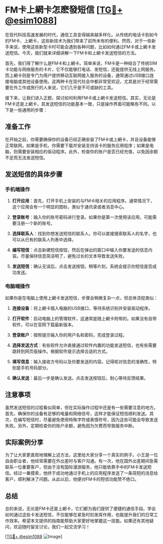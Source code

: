 # FM卡上網卡怎麽發短信 [[TG💪+ @esim1088](https://t.me/s/esim1088)]

在现代科技高速发展的时代，通信工具变得越来越多样化。从传统的电话卡到如今的FM卡、上網卡，这些新技术为我们带来了前所未有的便利。然而，对于一些新手来说，使用这些新型卡时可能会遇到各种问题，比如如何通过FM卡或上網卡发送短信。今天，我们就来详细讲解一下FM卡和上網卡发送短信的方法。

首先，我们得了解什么是FM卡和上網卡。简单来说，FM卡是一种结合了传统SIM卡功能与网络服务的卡片，它不仅能够打电话、发短信，还能提供无线上网服务。而上網卡则是专门为用户提供移动互联网接入服务的设备，通常通过USB接口连接电脑或其他设备使用。这两种卡在现代社会中都非常受欢迎，尤其是对于经常需要在外工作或旅行的人来说，它们几乎是不可或缺的工具。

接下来，让我们进入正题，探讨如何利用FM卡或上網卡发送短信。其实，无论是FM卡还是上網卡，其发送短信的功能基本一致，只是操作界面可能略有不同。以下是一些通用的步骤：

## 准备工作

在开始之前，你需要确保你的设备已经正确安装了FM卡或上網卡，并且设备能够正常联网。如果是手机，你需要下载并安装支持该卡的服务应用程序；如果是电脑，则需要安装相应的驱动程序。此外，检查你的账户是否已经充值，以免因余额不足而无法发送短信。

## 发送短信的具体步骤

### 手机端操作

1. **打开应用**：首先，打开手机上安装的与FM卡相关的应用程序。通常情况下，这个应用会有一个明显的图标，类似于通讯录或者消息中心。

2. **登录账号**：输入你的账号密码进行登录。如果你是第一次使用该应用，可能需要注册一个新的账号。

3. **选择联系人**：找到你想发送短信的联系人。你可以直接搜索联系人的名字，也可以从已有的联系人列表中选择。

4. **编写短信**：点击新建短信按钮，然后在弹出的窗口中输入你要发送的信息内容。尽量保持信息简洁明了，避免过长的文本导致发送失败。

5. **发送短信**：确认无误后，点击发送按钮。稍等片刻，系统会提示你短信是否成功发送。

### 电脑端操作

如果你是在电脑上使用上網卡发送短信，步骤会稍微复杂一点，但总体流程类似：

1. **连接设备**：将上網卡插入电脑的USB接口，等待系统识别并安装驱动程序。

2. **打开软件**：启动电脑上的管理软件，这通常是随上網卡附带的。如果没有自带软件，可以在官网下载最新版本。

3. **登录账户**：按照提示输入你的用户名和密码，完成登录过程。

4. **选择发送方式**：有些软件允许直接通过软件内置的功能发送短信，也有些需要跳转到网页版操作。根据软件提示选择合适的方式。

5. **填写信息**：输入接收方号码以及你要发送的内容。记得核对信息的准确性，特别是手机号码部分。

6. **确认发送**：最后一步是确认发送。点击发送按钮后，耐心等待反馈结果。

## 注意事项

虽然发送短信的过程看似简单，但在实际操作过程中还是有一些需要注意的地方。首先，确保你的设备有足够的电量和网络信号，这样才能保证短信顺利发送。其次，在编写短信时，尽量避免使用特殊字符或表情符号，因为这些可能会导致发送失败。另外，定期检查你的账户余额，避免因为欠费而导致服务中断。

## 实际案例分享

为了让大家更直观地理解上述方法，这里给大家分享一个真实的例子。小王是一位自由职业者，他经常需要在外出差时与客户沟通。有一次，他在国外出差期间急需联系一位重要客户，但由于没有国际漫游服务，他只能依靠手中的FM卡发送短信。经过一番摸索，他终于成功地通过手机上的应用程序发送了一条简短的消息给客户，顺利解决了问题。从此以后，他便对FM卡的短信功能赞不绝口。

## 总结

总的来说，无论是FM卡还是上網卡，它们都为我们提供了便捷的通信手段。学会如何通过这些卡发送短信，不仅能够在紧急时刻发挥作用，也能提升我们的日常工作效率。希望本文提供的指南能帮助大家更好地掌握这一技能。如果还有其他疑问，欢迎随时留言讨论，我们一起交流学习！

[[TG💪+ @esim1088](https://t.me/s/esim1088) ![Image](https://i.postimg.cc/4NQfJmqS/Snipaste-2025-05-13-00-14-12.png)]